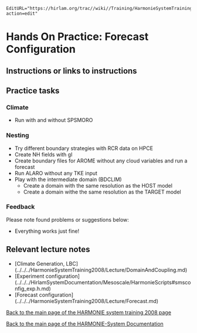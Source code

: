 ```@meta
EditURL="https://hirlam.org/trac//wiki//Training/HarmonieSystemTraining2008/Training/Forecast?action=edit"
```

# Hands On Practice: Forecast Configuration

## Instructions or links to instructions
## Practice tasks


### Climate

 * Run with and without SPSMORO


### Nesting

 * Try different boundary strategies with RCR data on HPCE
 * Create NH fields with gl
 * Create boundary files for AROME without any cloud variables and run a forecast
 * Run ALARO without any TKE input
 * Play with the intermediate domain (BDCLIM)
    * Create a domain with the same resolution as the HOST model
    * Create a domain withe the same resolution as the TARGET model
   




### Feedback

Please note found problems or suggestions below:

 * Everything works just fine!



## Relevant lecture notes
 * [Climate Generation, LBC] (../../../HarmonieSystemTraining2008/Lecture/DomainAndCoupling.md)
 * [Experiment configuration] (../../../HirlamSystemDocumentation/Mesoscale/HarmonieScripts#smsconfig_exp.h.md)
 * [Forecast configuration] (../../../HarmonieSystemTraining2008/Lecture/Forecast.md)

[ Back to the main page of the HARMONIE system training 2008 page](https://hirlam.org/trac/wiki/HarmonieSystemTraining2008)

[Back to the main page of the HARMONIE-System Documentation](https://hirlam.org/trac/wiki/HarmonieSystemDocumentation)